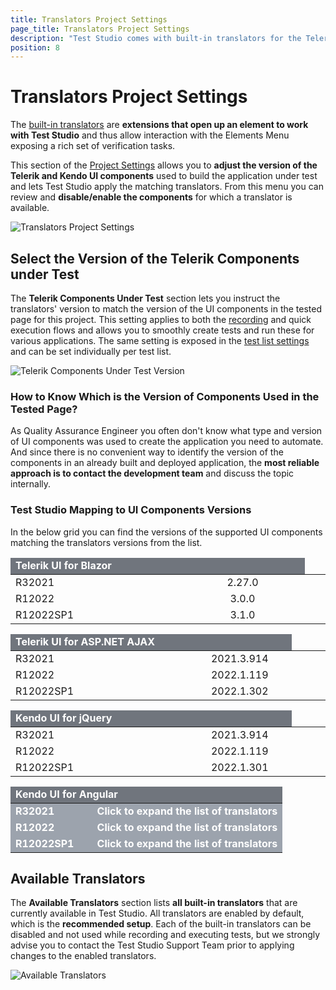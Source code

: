 ```yaml
---
title: Translators Project Settings
page_title: Translators Project Settings
description: "Test Studio comes with built-in translators for the Telerik components. Test Studio provides Basic translators for HTML, Silverlight, and WPF, and translators built specifically for Telerik AJAX and Silverlight RadControls, KendoUI for jQuery and KendoUI for Angular, Telerik UI for Blazor"
position: 8
---
```

# Translators Project Settings

The <a href="/getting-started/test-recording/translators" target="_blank">built-in translators</a> are __extensions that open up an element to work with Test Studio__ and thus allow interaction with the Elements Menu exposing a rich set of verification tasks.

This section of the <a href="/features/project-settings/overview" target="_blank">Project Settings</a> allows you to __adjust the version of the Telerik and Kendo UI components__ used to build the application under test and lets Test Studio apply the matching translators. From this menu you can review and __disable/enable the components__ for which a translator is available.

![Translators Project Settings][1]

## Select the Version of the Telerik Components under Test

The __Telerik Components Under Test__ section lets you instruct the translators' version to match the version of the UI components in the tested page for this project. This setting applies to both the <a href="/automated-tests/recording/recording-telerik-kendo-ui-components" target="_blank">recording</a> and quick execution flows and allows you to smoothly create tests and run these for various applications. The same setting is exposed in the <a href="/features/test-lists/test-list-settings" target="_blank">test list settings</a> and can be set individually per test list.

![Telerik Components Under Test Version][2]

### How to Know Which is the Version of Components Used in the Tested Page?

As Quality Assurance Engineer you often don't know what type and version of UI components was used to create the application you need to automate. And since there is no convenient way to identify the version of the components in an already built and deployed application, the __most reliable approach is to contact the development team__ and discuss the topic internally.

### Test Studio Mapping to UI Components Versions

In the below grid you can find the versions of the supported UI components matching the translators versions from the list.

<p>
<table class="Tbl k-table">
    <colgroup>
        <col width="50%" />
        <col width="50%" />
    </colgroup>
    <thead>
        <tr>
			<td colspan="6" style="color:white;text-align:center;background-color:#70757d;font-weight:bold;text-align:left;">Telerik UI for Blazor<td>
        </tr>
    </thead>
    <tbody>
        <tr>
            <td>R32021</td>
            <td colspan="6" style="text-align:center;">2.27.0</td>
        </tr>
        <tr>
            <td>R12022</td>
            <td colspan="6" style="text-align:center;">3.0.0</td>
        </tr>
        <tr>
            <td>R12022SP1</td>
            <td colspan="6" style="text-align:center;">3.1.0</td>
        </tr>
    </tbody>
</table>
</p>

<p>
<table class="Tbl k-table">
    <colgroup>
        <col width="50%" />
        <col width="50%" />
    </colgroup>
    <thead>
        <tr>
			<td colspan="6" style="color:white;text-align:center;background-color:#70757d;font-weight:bold;text-align:left;">Telerik UI for ASP.NET AJAX<td>
        </tr>
    </thead>
    <tbody>
        <tr>
            <td>R32021</td>
            <td colspan="6" style="text-align:center;">2021.3.914</td>
        </tr>
        <tr>
            <td>R12022</td>
            <td colspan="6" style="text-align:center;">2022.1.119</td>
        </tr>
        <tr>
            <td>R12022SP1</td>
            <td colspan="6" style="text-align:center;">2022.1.302</td>
        </tr>
    </tbody>
</table>
</p>

<p>
<table class="Tbl k-table">
    <colgroup>
        <col width="50%" />
        <col width="50%" />
    </colgroup>
    <thead>
        <tr>
			<td colspan="6" style="color:white;text-align:center;background-color:#70757d;font-weight:bold;text-align:left;">Kendo UI for jQuery<td>
        </tr>
    </thead>
    <tbody>
        <tr>
            <td>R32021</td>
            <td colspan="6" style="text-align:center;">2021.3.914</td>
        </tr>
        <tr>
            <td>R12022</td>
            <td colspan="6" style="text-align:center;">2022.1.119</td>
        </tr>
        <tr>
            <td>R12022SP1</td>
            <td colspan="6" style="text-align:center;">2022.1.301</td>
        </tr>
    </tbody>
</table>
</p>
<p>

<script type="text/javascript">
        function showHideRow(row) {
            $("#" + row).toggle();
            $('#expand'+row[row.length-1]).text(function (i, oldText) {
        return $.trim(oldText) == 'Click to expand the list of translators' ? 'Collapse' : 'Click to expand the list of translators';
		});
        }
</script>

<style>
    #table_detail .hidden_row {
            display: none;
        }
</style>

<table class="Tbl k-table" id="table_detail">
    <colgroup>
        <col width="30%" />
        <col width="70%" />
    </colgroup>
    <thead>
        <tr>
			<td colspan="2" style="color:white;text-align:center;background-color:#70757d;font-weight:bold;text-align:left;">Kendo UI for Angular</td>
        </tr>
    </thead>
    <tbody>
        <tr onclick="showHideRow('hidden_row1');">
            <td style="color:white;text-align:center;background-color:#9ca3ad;font-weight:bold;text-align:left;">R32021</td>
            <td style="color:white;text-align:center;background-color:#9ca3ad;font-weight:bold;text-align:left;cursor: pointer;"><span id="expand1">Click to expand the list of translators</span></td>
        </tr>
        <tr id="hidden_row1" class="hidden_row">
            <td colspan=4>
                <table>
                    <colgroup>
                        <col width="33%" />
                            <col width="34%" />
                            <col width="33%" />
                    </colgroup>
                    <thead>
                        <tr>
                            <td style="font-weight:bold;text-align:left;">Translator Name</td>
                            <td style="font-weight:bold;text-align:left;">Component Name</td>
                            <td style="font-weight:bold;text-align:center;">Component Version</td>
                        </tr>
                    </thead>
                    <tbody>
                        <tr>
                            <td>KendoAngularAutoComplete</td>
                            <td>kendo-angular-dropdowns</td>
                            <td colspan="6" style="text-align:center;">5.4.0</td>
                        </tr>
                        <tr>
                            <td>KendoAngularButton</td>
                            <td>kendo-angular-buttons</td>
                            <td colspan="6" style="text-align:center;">6.3.0</td>
                        </tr>
                        <tr>
                            <td>KendoAngularComboBox</td>
                            <td>kendo-angular-dropdowns</td>
                            <td colspan="6" style="text-align:center;">5.4.0</td>
                        </tr>
                        <tr>
                            <td>KendoAngularDialog</td>
                            <td>kendo-angular-dialog</td>
                            <td colspan="6" style="text-align:center;">5.1.1</td>
                        </tr>
                        <tr>
                            <td>KendoAngularDropdownList</td>
                            <td>kendo-angular-dropdowns</td>
                            <td colspan="6" style="text-align:center;">5.4.0</td>
                        </tr>                        
                        <tr>
                            <td>KendoAngularGrid</td>
                            <td>kendo-angular-grid</td>
                            <td colspan="6" style="text-align:center;">5.4.0</td>
                        </tr>
                        <tr>
                            <td>KendoAngularInputs</td>
                            <td>kendo-angular-inputs</td>
                            <td colspan="6" style="text-align:center;">7.4.0</td>
                        </tr>
                        <tr>
                            <td>KendoAngularPager</td>
                            <td>kendo-angular-pager</td>
                            <td colspan="6" style="text-align:center;">6.3.0</td>
                        </tr>
                        <tr>
                            <td>KendoAngularPanelBar</td>
                            <td>kendo-angular-layout</td>
                            <td colspan="6" style="text-align:center;">6.3.0</td>
                        </tr>
                        <tr>
                            <td>KendoAngularSwitch</td>
                            <td>kendo-angular-inputs</td>
                            <td colspan="6" style="text-align:center;">7.4.0</td>
                        </tr>
                        <tr>
                            <td>KendoAngularTabStrip</td>
                            <td>kendo-angular-layout</td>
                            <td colspan="6" style="text-align:center;">6.3.0</td>
                        </tr>                        
                        <tr>
                            <td>KendoAngularWindow</td>
                            <td>kendo-angular-dialog</td>
                            <td colspan="6" style="text-align:center;">5.1.1</td>
                        </tr>
                    </tbody>
                </table>
            </td>
        </tr>
        <tr onclick="showHideRow('hidden_row2');">
            <td style="color:white;text-align:center;background-color:#9ca3ad;font-weight:bold;text-align:left;">R12022</td>
            <td style="color:white;text-align:center;background-color:#9ca3ad;font-weight:bold;text-align:left;cursor: pointer;"><span id="expand2">Click to expand the list of translators</span></td>
        </tr>
        <tr id="hidden_row2" class="hidden_row">
                <td colspan=4>
                    <table>
                        <colgroup>
                            <col width="33%" />
                            <col width="34%" />
                            <col width="33%" />
                        </colgroup>
                        <thead>
                            <tr>
                                <td style="font-weight:bold;text-align:left;">Translator Name</td>
                                <td style="font-weight:bold;text-align:left;">Component Name</td>
                                <td style="font-weight:font-weight:bold;text-align:center;">Component Version</td>
                            </tr>
                        </thead>
                        <tbody>
                            <tr>
                                <td>KendoAngularAutoComplete</td>
                                <td>kendo-angular-dropdowns</td>
                                <td colspan="6" style="text-align:center;">6.0.0</td>
                            </tr>
                                <td>KendoAngularButton</td>
                                <td>kendo-angular-buttons</td>
                                <td colspan="6" style="text-align:center;">7.0.0</td>
                            </tr>
                            <tr>
                                <td>KendoAngularComboBox</td>
                                <td>kendo-angular-dropdowns</td>
                                <td colspan="6" style="text-align:center;">6.0.0</td>
                            </tr>
                            <tr>
                                <td>KendoAngularDialog</td>
                                <td>kendo-angular-dialog</td>
                                <td colspan="6" style="text-align:center;">6.0.0</td>
                            </tr>
                            <tr>
                                <td>KendoAngularDropdownList</td>
                                <td>kendo-angular-dropdowns</td>
                                <td colspan="6" style="text-align:center;">6.0.0</td>
                            </tr>
                            <tr>
                                <td>KendoAngularGrid</td>
                                <td>kendo-angular-grid</td>
                                <td colspan="6" style="text-align:center;">6.0.0</td>
                            </tr>
                            <tr>
                                <td>KendoAngularInputs</td>
                                <td>kendo-angular-inputs</td>
                                <td colspan="6" style="text-align:center;">8.0.0</td>
                            </tr>
                            <tr>
                                <td>KendoAngularPanelBar</td>
                                <td>kendo-angular-layout</td>
                                <td colspan="6" style="text-align:center;">6.4.0</td>
                            </tr>
                            <tr>
                                <td>KendoAngularSwitch</td>
                                <td>kendo-angular-inputs</td>
                                <td colspan="6" style="text-align:center;">8.0.0</td>
                            </tr>
                            <tr>
                                <td>KendoAngularTabStrip</td>
                                <td>kendo-angular-layout</td>
                                <td colspan="6" style="text-align:center;">6.4.0</td>
                            </tr>
                            <tr>
                                <td>KendoAngularWindow</td>
                                <td>kendo-angular-dialog</td>
                                <td colspan="6" style="text-align:center;">6.0.0</td>
                            </tr>
                        </tbody>
                </table>
            </td>
        </tr>
        <tr onclick="showHideRow('hidden_row3');">
            <td style="color:white;text-align:center;background-color:#9ca3ad;font-weight:bold;text-align:left;">R12022SP1</td>
            <td style="color:white;text-align:center;background-color:#9ca3ad;font-weight:bold;text-align:left;cursor: pointer;"><span id="expand3">Click to expand the list of translators</span</td>
        </tr>
        <tr id="hidden_row3" class="hidden_row">
                <td colspan=4>
                    <table>
                        <colgroup>
                            <col width="33%" />
                            <col width="34%" />
                            <col width="33%" />
                        </colgroup>
                        <thead>
                            <tr>
                                <td style="font-weight:bold;text-align:left;">Translator Name</td>
                                <td style="font-weight:bold;text-align:left;">Component Name</td>
                                <td style="font-weight:bold;text-align:center;">Component Version</td>
                            </tr>
                        </thead>
                        <tbody>
                            <tr>
                                <td>KendoAngularAutoComplete</td>
                                <td>kendo-angular-dropdowns</td>
                                <td colspan="6" style="text-align:center;">6.0.1</td>
                            </tr>
                                <td>KendoAngularButton</td>
                                <td>kendo-angular-buttons</td>
                                <td colspan="6" style="text-align:center;">7.0.3</td>
                            </tr>
                            <tr>
                                <td>KendoAngularComboBox</td>
                                <td>kendo-angular-dropdowns</td>
                                <td colspan="6" style="text-align:center;">6.0.1</td>
                            </tr>
                            <tr>
                                <td>KendoAngularDialog</td>
                                <td>kendo-angular-dialog</td>
                                <td colspan="6" style="text-align:center;">6.0.2</td>
                            </tr>
                            <tr>
                                <td>KendoAngularDropdownList</td>
                                <td>kendo-angular-dropdowns</td>
                                <td colspan="6" style="text-align:center;">6.0.1</td>
                            </tr>
                            <tr>
                                <td>KendoAngularGrid</td>
                                <td>kendo-angular-grid</td>
                                <td colspan="6" style="text-align:center;">6.1.0</td>
                            </tr>
                            <tr>
                                <td>KendoAngularInputs</td>
                                <td>kendo-angular-inputs</td>
                                <td colspan="6" style="text-align:center;">8.0.7</td>
                            </tr>
                            <tr>
                                <td>KendoAngularPanelBar</td>
                                <td>kendo-angular-layout</td>
                                <td colspan="6" style="text-align:center;">6.5.1</td>
                            </tr>
                            <tr>
                                <td>KendoAngularSwitch</td>
                                <td>kendo-angular-inputs</td>
                                <td colspan="6" style="text-align:center;">8.0.7</td>
                            </tr>
                            <tr>
                                <td>KendoAngularTabStrip</td>
                                <td>kendo-angular-layout</td>
                                <td colspan="6" style="text-align:center;">6.5.1</td>
                            </tr>
                            <tr>
                                <td>KendoAngularWindow</td>
                                <td>kendo-angular-dialog</td>
                                <td colspan="6" style="text-align:center;">6.0.2</td>
                            </tr>
                        </tbody>
                </table>
            </td>
        </tr>
    </tbody>
</table>
</p>

## Available Translators

The __Available Translators__ section lists __all built-in translators__ that are currently available in Test Studio. All translators are enabled by default, which is the __recommended setup__. Each of the built-in translators can be disabled and not used while recording and executing tests, but we strongly advise you to contact the Test Studio Support Team prior to applying changes to the enabled translators.

![Available Translators][3]

[1]: /img/features/project-settings/translators/fig1.png
[2]: /img/features/project-settings/translators/fig2.png
[3]: /img/features/project-settings/translators/fig3.png
